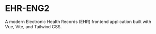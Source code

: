 # EHR-ENG2
A modern Electronic Health Records (EHR) frontend application built with Vue, Vite, and Tailwind CSS.
